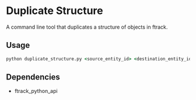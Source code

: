 # Duplicate Structure

A command line tool that duplicates a structure of objects in ftrack.

## Usage

```cmd
python duplicate_structure.py <source_entity_id> <destination_entity_id>
```

## Dependencies

- ftrack_python_api
